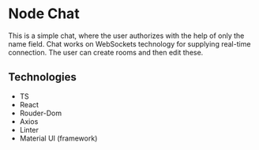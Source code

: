 # Node Chat

This is a simple chat, where the user authorizes with the help of only the name field. Chat works on WebSockets technology for supplying real-time connection. The user can create rooms and then edit these.

## Technologies
- TS
- React
- Rouder-Dom
- Axios
- Linter
- Material UI (framework)
